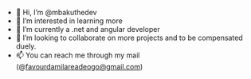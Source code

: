 - 👋 Hi, I’m @mbakuthedev
- 👀 I’m interested in learning more
- 🌱 I’m currently a .net and angular developer
- 💞️ I’m looking to collaborate on more projects and to be compensated duely. 
- 📫 You can reach me through my mail (@favourdamilareadeogo@gmail.com)

<!---
mbakuthedev/mbakuthedev is a ✨ special ✨ repository because its `README.md` (this file) appears on your GitHub profile.
You can click the Preview link to take a look at your changes.
--->

